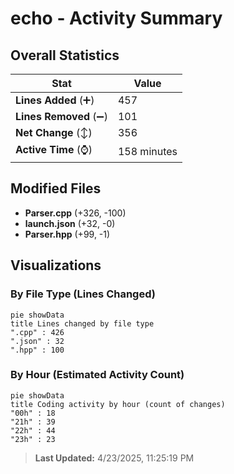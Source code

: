 # echo - Activity Summary 

## Overall Statistics

| Stat                   | Value                                                             |
| ---------------------- | ----------------------------------------------------------------- |
| **Lines Added** (➕)   | 457                                          |
| **Lines Removed** (➖) | 101                                        |
| **Net Change** (↕)    | 356                |
| **Active Time** (⌚)   | 158 minutes |


## Modified Files
- **Parser.cpp** (+326, -100)
- **launch.json** (+32, -0)
- **Parser.hpp** (+99, -1)

## Visualizations

### By File Type (Lines Changed)

```mermaid
pie showData
title Lines changed by file type
".cpp" : 426
".json" : 32
".hpp" : 100
```

### By Hour (Estimated Activity Count)

```mermaid
pie showData
title Coding activity by hour (count of changes)
"00h" : 18
"21h" : 39
"22h" : 44
"23h" : 23
```


> **Last Updated:** 4/23/2025, 11:25:19 PM